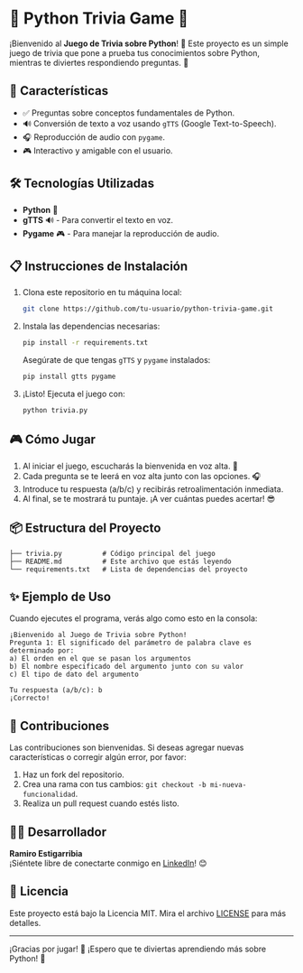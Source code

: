 
# 🧠 Python Trivia Game 🧠

¡Bienvenido al **Juego de Trivia sobre Python**! 🎉 Este proyecto es un simple juego de trivia que pone a prueba tus conocimientos sobre Python, mientras te diviertes respondiendo preguntas. 🐍

## 🚀 Características

- ✅ Preguntas sobre conceptos fundamentales de Python.
- 🔊 Conversión de texto a voz usando `gTTS` (Google Text-to-Speech).
- 🎧 Reproducción de audio con `pygame`.
- 🎮 Interactivo y amigable con el usuario.

## 🛠️ Tecnologías Utilizadas

- **Python** 🐍
- **gTTS** 🔊 - Para convertir el texto en voz.
- **Pygame** 🎮 - Para manejar la reproducción de audio.
  
## 📋 Instrucciones de Instalación

1. Clona este repositorio en tu máquina local:

    ```bash
    git clone https://github.com/tu-usuario/python-trivia-game.git
    ```

2. Instala las dependencias necesarias:

    ```bash
    pip install -r requirements.txt
    ```

    Asegúrate de que tengas `gTTS` y `pygame` instalados:

    ```bash
    pip install gtts pygame
    ```

3. ¡Listo! Ejecuta el juego con:

    ```bash
    python trivia.py
    ```

## 🎮 Cómo Jugar

1. Al iniciar el juego, escucharás la bienvenida en voz alta. 🎉
2. Cada pregunta se te leerá en voz alta junto con las opciones. 🎧
3. Introduce tu respuesta (a/b/c) y recibirás retroalimentación inmediata.
4. Al final, se te mostrará tu puntaje. ¡A ver cuántas puedes acertar! 😎

## 📦 Estructura del Proyecto

```plaintext
├── trivia.py          # Código principal del juego
├── README.md          # Este archivo que estás leyendo
└── requirements.txt   # Lista de dependencias del proyecto
```

## ✨ Ejemplo de Uso

Cuando ejecutes el programa, verás algo como esto en la consola:

```plaintext
¡Bienvenido al Juego de Trivia sobre Python!
Pregunta 1: El significado del parámetro de palabra clave es determinado por:
a) El orden en el que se pasan los argumentos
b) El nombre especificado del argumento junto con su valor
c) El tipo de dato del argumento

Tu respuesta (a/b/c): b
¡Correcto!
```

## 🤝 Contribuciones

Las contribuciones son bienvenidas. Si deseas agregar nuevas características o corregir algún error, por favor:

1. Haz un fork del repositorio.
2. Crea una rama con tus cambios: `git checkout -b mi-nueva-funcionalidad`.
3. Realiza un pull request cuando estés listo.

## 👨‍💻 Desarrollador

**Ramiro Estigarribia**  
¡Siéntete libre de conectarte conmigo en [LinkedIn](https://www.linkedin.com)! 😊

## 📝 Licencia

Este proyecto está bajo la Licencia MIT. Mira el archivo [LICENSE](LICENSE) para más detalles.

---

¡Gracias por jugar! 🤗 ¡Espero que te diviertas aprendiendo más sobre Python! 🎉
